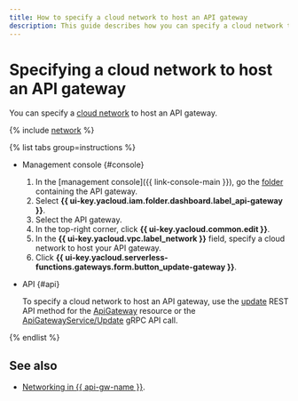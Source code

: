 ```yaml
---
title: How to specify a cloud network to host an API gateway
description: This guide describes how you can specify a cloud network that will host an API gateway.
---
```


# Specifying a cloud network to host an API gateway

You can specify a [cloud network](../../vpc/concepts/network.md#network) to host an API gateway.

{% include [network](../../_includes/functions/network.md) %}

{% list tabs group=instructions %}

- Management console {#console}

   1. In the [management console]({{ link-console-main }}), go the [folder](../../resource-manager/concepts/resources-hierarchy.md#folder) containing the API gateway.
   1. Select **{{ ui-key.yacloud.iam.folder.dashboard.label_api-gateway }}**.
   1. Select the API gateway.
   1. In the top-right corner, click **{{ ui-key.yacloud.common.edit }}**.
   1. In the **{{ ui-key.yacloud.vpc.label_network }}** field, specify a cloud network to host your API gateway.
   1. Click **{{ ui-key.yacloud.serverless-functions.gateways.form.button_update-gateway }}**.

- API {#api}

  To specify a cloud network to host an API gateway, use the [update](../apigateway/api-ref/ApiGateway/update.md) REST API method for the [ApiGateway](../apigateway/api-ref/ApiGateway/index.md) resource or the [ApiGatewayService/Update](../apigateway/api-ref/grpc/ApiGateway/update.md) gRPC API call.

{% endlist %}

## See also

* [Networking in {{ api-gw-name }}](../concepts/networking.md).

